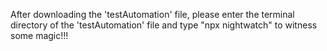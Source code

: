 After downloading the 'testAutomation' file, please enter the terminal directory of the 'testAutomation' file and type "npx nightwatch" to witness some magic!!!
